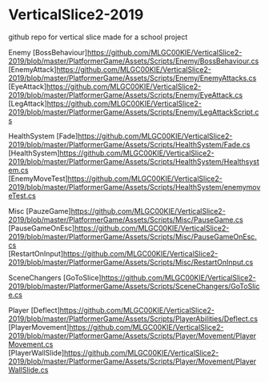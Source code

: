 # VerticalSlice2-2019
github repo for vertical slice made for a school project

Enemy
[BossBehaviour]https://github.com/MLGC00KIE/VerticalSlice2-2019/blob/master/PlatformerGame/Assets/Scripts/Enemy/BossBehaviour.cs<br>
[EnemyAttack]https://github.com/MLGC00KIE/VerticalSlice2-2019/blob/master/PlatformerGame/Assets/Scripts/Enemy/EnemyAttacks.cs<br>
[EyeAttack]https://github.com/MLGC00KIE/VerticalSlice2-2019/blob/master/PlatformerGame/Assets/Scripts/Enemy/EyeAttack.cs<br>
[LegAttack]https://github.com/MLGC00KIE/VerticalSlice2-2019/blob/master/PlatformerGame/Assets/Scripts/Enemy/LegAttackScript.cs<br>

HealthSystem
[Fade]https://github.com/MLGC00KIE/VerticalSlice2-2019/blob/master/PlatformerGame/Assets/Scripts/HealthSystem/Fade.cs<br>
[HealthSystem]https://github.com/MLGC00KIE/VerticalSlice2-2019/blob/master/PlatformerGame/Assets/Scripts/HealthSystem/Healthsystem.cs<br>
[EnemyMoveTest]https://github.com/MLGC00KIE/VerticalSlice2-2019/blob/master/PlatformerGame/Assets/Scripts/HealthSystem/enemymoveTest.cs<br>

Misc
[PauzeGame]https://github.com/MLGC00KIE/VerticalSlice2-2019/blob/master/PlatformerGame/Assets/Scripts/Misc/PauseGame.cs<br>
[PauseGameOnEsc]https://github.com/MLGC00KIE/VerticalSlice2-2019/blob/master/PlatformerGame/Assets/Scripts/Misc/PauseGameOnEsc.cs<br>
[RestartOnInput]https://github.com/MLGC00KIE/VerticalSlice2-2019/blob/master/PlatformerGame/Assets/Scripts/Misc/RestartOnInput.cs<br>

SceneChangers
[GoToSlice]https://github.com/MLGC00KIE/VerticalSlice2-2019/blob/master/PlatformerGame/Assets/Scripts/SceneChangers/GoToSlice.cs<br>

Player
[Deflect]https://github.com/MLGC00KIE/VerticalSlice2-2019/blob/master/PlatformerGame/Assets/Scripts/PlayerAbilities/Deflect.cs<br>
[PlayerMovement]https://github.com/MLGC00KIE/VerticalSlice2-2019/blob/master/PlatformerGame/Assets/Scripts/Player/Movement/PlayerMovement.cs<br>
[PlayerWallSlide]https://github.com/MLGC00KIE/VerticalSlice2-2019/blob/master/PlatformerGame/Assets/Scripts/Player/Movement/PlayerWallSlide.cs<br>

